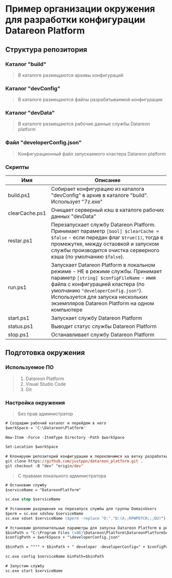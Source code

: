 # Пример организации окружения для разработки конфигурации Datareon Platform

## Структура репозитория

### Каталог "build"

> В каталоге размещаются архивы конфигураций

### Каталог "devConfig"

> В каталоге размещаются файлы разрабатываемой конфигурации

### Каталог "devData"

> В каталоге размещаются рабочие данные службы Datareon platform

### Файл "developerConfig.json"

> Конфигурационный файл запускаемого кластера Datareon platform

### Скрипты

| Имя | Описание |
| --- | -------- |
| build.ps1 | Собирает конфигурацию из каталога "devConfig" в архив в каталоге "build". Использует "7z.exe" |
| clearCache.ps1 | Очищает серверный кэш в каталоге рабочих данных "devData" |
| restar.ps1 | Перезапускает службу Datareon Platform. Принимает параметр `[bool] $clearCache = $false` - если передан флаг `$true(1)`, тогда в промежутке, между остаовкой и запуском службы производится очистка серверного кэша (по умолчанию `$false`). |
| run.ps1 | Запускает Datareon Platform в локальном режиме - НЕ в режиме службы. Принимает параметр `[string] $configFileName` - имя файла с конфигурацией кластера (по умолчанию `"developerConfig.json"`). Используется для запуска нескольких экземпляров Datareon Platform на одном компьютере |
| start.ps1 | Запускает службу Datareon Platform |
| status.ps1 | Выводит статус службы Datareon Platform |
| stop.ps1 | Останавливает службу Datareon Platform |

## Подготовка окружения

### Используемое ПО

> 1. Datareon Platform
> 2. Visual Studio Code
> 3. Git

### Настройка окружения

> Без прав администратор

```ps
# Создадим рабочий каталог и перейдем в него
$workSpace = 'C:\Datareon\Platform'
  
New-Item -Force -ItemType Directory -Path $workSpace
  
Set-Location $workSpace
  
# Клонируем репозиторий конфигурации и переключимся на ветку разработки
git clone https://github.com/justppn/datareon_platform.git .
git checkout -B "dev" "origin/dev"
```

> С правами локального администратора

```ps
# Остановим службу
$serviceName = "DatareonPlatform"
  
sc.exe stop $serviceName
  
# Установим разрешения на перезапуск службы для группы DomainUsers
$perm = sc.exe sdshow $serviceName
sc.exe sdset $serviceName ($perm -replace "D:","D:(A;;RPWPDTCR;;;DU)")
  
# Установим дополнительные параметры для запуска Datareon Platform в режиме разработчика
$binPath = "C:\Program Files (x86)\Datareon\Platform\DatareonPlatformService.exe"
$configPath = $workSpace + "\developerConfig.json"
 
$binPath = """" + $binPath + " developer -developerConfig=" + $configPath + " -asService"""
 
sc.exe config $serviceName binPath=$binPath
  
# Запустим службу
sc.exe start $serviceName
```
